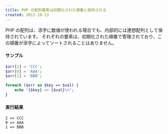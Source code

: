 ```yaml
---
title: PHP の配列要素は初期化された順番に保持される
created: 2012-10-13
---
```


PHP の配列は、添字に数値が使われる場合でも、内部的には連想配列として保持されています。
それぞれの要素は、初期化された順番で管理されており、この順番が添字によってソートされることはありません。

#### サンプル

~~~ php
$arr[2] = 'CCC';
$arr[0] = 'AAA';
$arr[1] = 'BBB';

foreach ($arr as $key => $val) {
    echo "{$key} => {$val}\n";
}
~~~

#### 実行結果

~~~
2 => CCC
0 => AAA
1 => BBB
~~~

